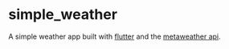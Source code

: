 # simple_weather

A simple weather app built with [flutter](https://flutter.dev) and the [metaweather api](https://www.metaweather.com/api/).
